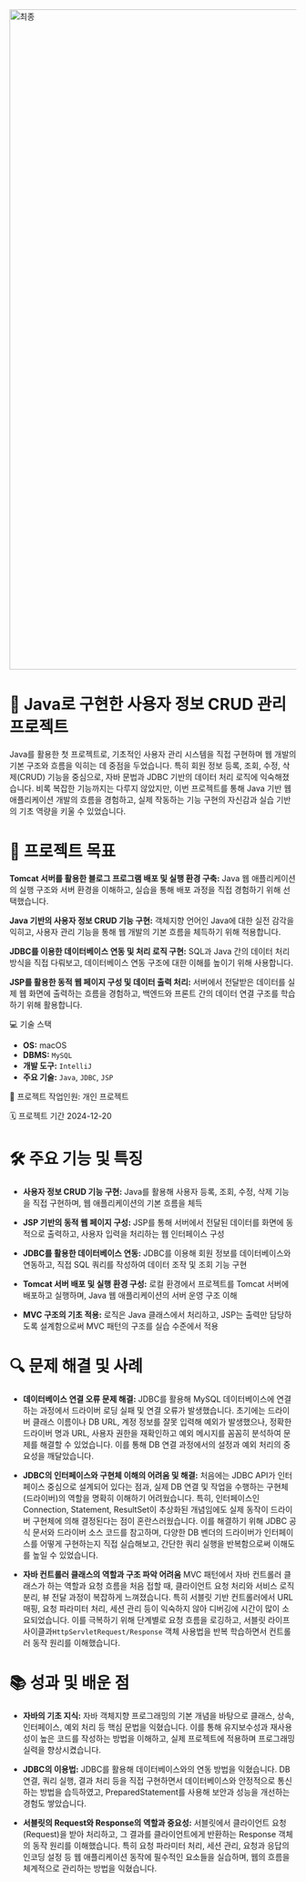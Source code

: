 <img width="1159" alt="최종" src="https://github.com/user-attachments/assets/b79c2edb-845a-46d1-8873-098e880605e3" />


# 📝 Java로 구현한 사용자 정보 CRUD 관리 프로젝트
Java를 활용한 첫 프로젝트로, 기초적인 사용자 관리 시스템을 직접 구현하며 웹 개발의 기본 구조와 흐름을 익히는 데 중점을 두었습니다.
특히 회원 정보 등록, 조회, 수정, 삭제(CRUD) 기능을 중심으로, 자바 문법과 JDBC 기반의 데이터 처리 로직에 익숙해졌습니다.
비록 복잡한 기능까지는 다루지 않았지만, 이번 프로젝트를 통해 Java 기반 웹 애플리케이션 개발의 흐름을 경험하고, 실제 작동하는 기능 구현의 자신감과 실습 기반의 기초 역량을 키울 수 있었습니다.

# 🎯 프로젝트 목표
**Tomcat 서버를 활용한 블로그 프로그램 배포 및 실행 환경 구축:** Java 웹 애플리케이션의 실행 구조와 서버 환경을 이해하고, 실습을 통해 배포 과정을 직접 경험하기 위해 선택했습니다.
 
**Java 기반의 사용자 정보 CRUD 기능 구현:** 객체지향 언어인 Java에 대한 실전 감각을 익히고, 사용자 관리 기능을 통해 웹 개발의 기본 흐름을 체득하기 위해 적용합니다.

**JDBC를 이용한 데이터베이스 연동 및 처리 로직 구현:** SQL과 Java 간의 데이터 처리 방식을 직접 다뤄보고, 데이터베이스 연동 구조에 대한 이해를 높이기 위해 사용합니다.

**JSP를 활용한 동적 웹 페이지 구성 및 데이터 출력 처리:** 서버에서 전달받은 데이터를 실제 웹 화면에 출력하는 흐름을 경험하고, 백엔드와 프론트 간의 데이터 연결 구조를 학습하기 위해 활용합니다.

💻 기술 스택
* **OS:** macOS
* **DBMS:** `MySQL`
* **개발 도구:** `IntelliJ`
* **주요 기술:** `Java`, `JDBC`, `JSP`

👥 프로젝트 작업인원: 개인 프로젝트

🗓️ 프로젝트 기간 2024-12-20


# 🛠️ 주요 기능 및 특징
- **사용자 정보 CRUD 기능 구현:** Java를 활용해 사용자 등록, 조회, 수정, 삭제 기능을 직접 구현하며, 웹 애플리케이션의 기본 흐름을 체득

- **JSP 기반의 동적 웹 페이지 구성:** JSP를 통해 서버에서 전달된 데이터를 화면에 동적으로 출력하고, 사용자 입력을 처리하는 웹 인터페이스 구성

- **JDBC를 활용한 데이터베이스 연동:** JDBC를 이용해 회원 정보를 데이터베이스와 연동하고, 직접 SQL 쿼리를 작성하여 데이터 조작 및 조회 기능 구현

- **Tomcat 서버 배포 및 실행 환경 구성:** 로컬 환경에서 프로젝트를 Tomcat 서버에 배포하고 실행하며, Java 웹 애플리케이션의 서버 운영 구조 이해

- **MVC 구조의 기초 적용:** 로직은 Java 클래스에서 처리하고, JSP는 출력만 담당하도록 설계함으로써 MVC 패턴의 구조를 실습 수준에서 적용

# 🔍 문제 해결 및 사례

- **데이터베이스 연결 오류 문제 해결:** JDBC를 활용해 MySQL 데이터베이스에 연결하는 과정에서 드라이버 로딩 실패 및 연결 오류가 발생했습니다. 초기에는 드라이버 클래스 이름이나 DB URL, 계정 정보를 잘못 입력해 예외가 발생했으나, 정확한 드라이버 명과 URL, 사용자 권한을 재확인하고 예외 메시지를 꼼꼼히 분석하여 문제를 해결할 수 있었습니다. 이를 통해 DB 연결 과정에서의 설정과 예외 처리의 중요성을 깨달았습니다.

- **JDBC의 인터페이스와 구현체 이해의 어려움 및 해결:**  처음에는 JDBC API가 인터페이스 중심으로 설계되어 있다는 점과, 실제 DB 연결 및 작업을 수행하는 구현체(드라이버)의 역할을 명확히 이해하기 어려웠습니다. 특히, 인터페이스인 Connection, Statement, ResultSet이 추상화된 개념임에도 실제 동작이 드라이버 구현체에 의해 결정된다는 점이 혼란스러웠습니다. 이를 해결하기 위해 JDBC 공식 문서와 드라이버 소스 코드를 참고하며, 다양한 DB 벤더의 드라이버가 인터페이스를 어떻게 구현하는지 직접 실습해보고, 간단한 쿼리 실행을 반복함으로써 이해도를 높일 수 있었습니다.

- **자바 컨트롤러 클래스의 역할과 구조 파악 어려움** MVC 패턴에서 자바 컨트롤러 클래스가 하는 역할과 요청 흐름을 처음 접할 때, 클라이언트 요청 처리와 서비스 로직 분리, 뷰 전달 과정이 복잡하게 느껴졌습니다. 특히 서블릿 기반 컨트롤러에서 URL 매핑, 요청 파라미터 처리, 세션 관리 등이 익숙하지 않아 디버깅에 시간이 많이 소요되었습니다. 이를 극복하기 위해 단계별로 요청 흐름을 로깅하고, 서블릿 라이프사이클과`HttpServletRequest/Response` 객체 사용법을 반복 학습하면서 컨트롤러 동작 원리를 이해했습니다.

# 📚 성과 및 배운 점
- **자바의 기초 지식:**  자바 객체지향 프로그래밍의 기본 개념을 바탕으로 클래스, 상속, 인터페이스, 예외 처리 등 핵심 문법을 익혔습니다. 이를 통해 유지보수성과 재사용성이 높은 코드를 작성하는 방법을 이해하고, 실제 프로젝트에 적용하며 프로그래밍 실력을 향상시켰습니다.

- **JDBC의 이용법:** JDBC를 활용해 데이터베이스와의 연동 방법을 익혔습니다. DB 연결, 쿼리 실행, 결과 처리 등을 직접 구현하면서 데이터베이스와 안정적으로 통신하는 방법을 습득하였고, PreparedStatement를 사용해 보안과 성능을 개선하는 경험도 쌓았습니다.

- **서블릿의 Request와 Response의 역할과 중요성:** 서블릿에서 클라이언트 요청(Request)을 받아 처리하고, 그 결과를 클라이언트에게 반환하는 Response 객체의 동작 원리를 이해했습니다. 특히 요청 파라미터 처리, 세션 관리, 요청과 응답의 인코딩 설정 등 웹 애플리케이션 동작에 필수적인 요소들을 실습하며, 웹의 흐름을 체계적으로 관리하는 방법을 익혔습니다.
